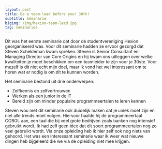 ```yaml
---
layout: post
title: Be a team-lead before your 30th!
subtitle: Seminarie
bigimg: /img/hexion-team-lead.jpg
tag: seminaries
---
```


Dit was het eerste seminarie dat door de studentvereniging Hexion georganiseerd was. Voor dit seminarie hadden ze ervoor gezorgd dat Steven Scheldeman kwam spreken. Steven is Senior Consultant en Managing Director van Core Origins en hij kwam ons uitleggen over welke kwaliteiten je moet beschikken om een teamleider te zijn voor je 30ste. Voor mezelf is dit niet echt mijn doel, maar ik vond het wel interessant om te horen wat er nodig is om dit te kunnen worden. 

Het seminarie bestond uit drie onderwerpen:
- Zelfkennis en zelfvertrouwen
- Werken als een junior in de IT
- Bereid zijn om minder populaire programmeertalen te leren kennen

Steven wou met dit seminarie ook duidelijk maken dat je uniek moet zijn en niet alle trends moet volgen. Hiervoor haalde hij de programmeertaal COBOL aan, een taal die bij veel grote bedrijven zoals banken nog intensief gebruikt wordt. Ik had zelf geen idee dat dit soort programmeertalen nog zo veel gebruikt wordt. Via onze opleiding heb ik hier zelf ook nog niets van gehoord. Het was een interessant seminarie waar ik weer wat nieuwe dingen heb bijgeleerd die we via de opleiding niet mee krijgen.

